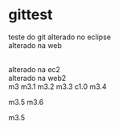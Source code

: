 # gittest
teste do git
alterado no eclipse
<br />
alterado na web

<br />
alterado na ec2

<br />
alterado na web2
<br />
m3
m3.1
m3.2
m3.3
c1.0
m3.4

m3.5
m3.6

m3.5

